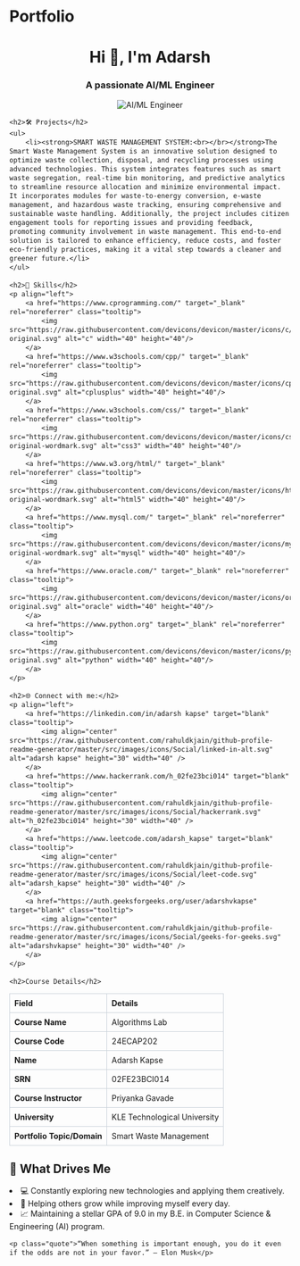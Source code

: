 # Portfolio

<!DOCTYPE html>
<html lang="en">
<head>
    <meta charset="UTF-8">
    <meta name="viewport" content="width=device-width, initial-scale=1.0">
    <title>Adarsh Kapse's Portfolio</title>
    <link rel="stylesheet" href="styles.css">
</head>
<body>
    <h1 align="center"> Hi 👋, I'm Adarsh </h1> 
    <h3 align="center">A passionate AI/ML Engineer</h3>
    <center class="gif">
        <img src="https://raw.githubusercontent.com/gist/Prince-Shivaram/106aa0f37f016eda7ec65de5acb90471/raw/760aff1fe331f8a445d4573aa88fd2ec16e72b83/My-work.gif" alt="AI/ML Engineer">
    </center>

    <h2>🛠️ Projects</h2>
    <ul>
        <li><strong>SMART WASTE MANAGEMENT SYSTEM:<br></br></strong>The Smart Waste Management System is an innovative solution designed to optimize waste collection, disposal, and recycling processes using advanced technologies. This system integrates features such as smart waste segregation, real-time bin monitoring, and predictive analytics to streamline resource allocation and minimize environmental impact. It incorporates modules for waste-to-energy conversion, e-waste management, and hazardous waste tracking, ensuring comprehensive and sustainable waste handling. Additionally, the project includes citizen engagement tools for reporting issues and providing feedback, promoting community involvement in waste management. This end-to-end solution is tailored to enhance efficiency, reduce costs, and foster eco-friendly practices, making it a vital step towards a cleaner and greener future.</li>
    </ul>

    <h2>🚀 Skills</h2>
    <p align="left">
        <a href="https://www.cprogramming.com/" target="_blank" rel="noreferrer" class="tooltip"> 
            <img src="https://raw.githubusercontent.com/devicons/devicon/master/icons/c/c-original.svg" alt="c" width="40" height="40"/> 
        </a> 
        <a href="https://www.w3schools.com/cpp/" target="_blank" rel="noreferrer" class="tooltip"> 
            <img src="https://raw.githubusercontent.com/devicons/devicon/master/icons/cplusplus/cplusplus-original.svg" alt="cplusplus" width="40" height="40"/>
        </a> 
        <a href="https://www.w3schools.com/css/" target="_blank" rel="noreferrer" class="tooltip"> 
            <img src="https://raw.githubusercontent.com/devicons/devicon/master/icons/css3/css3-original-wordmark.svg" alt="css3" width="40" height="40"/> 
        </a> 
        <a href="https://www.w3.org/html/" target="_blank" rel="noreferrer" class="tooltip"> 
            <img src="https://raw.githubusercontent.com/devicons/devicon/master/icons/html5/html5-original-wordmark.svg" alt="html5" width="40" height="40"/> 
        </a> 
        <a href="https://www.mysql.com/" target="_blank" rel="noreferrer" class="tooltip"> 
            <img src="https://raw.githubusercontent.com/devicons/devicon/master/icons/mysql/mysql-original-wordmark.svg" alt="mysql" width="40" height="40"/> 
        </a> 
        <a href="https://www.oracle.com/" target="_blank" rel="noreferrer" class="tooltip"> 
            <img src="https://raw.githubusercontent.com/devicons/devicon/master/icons/oracle/oracle-original.svg" alt="oracle" width="40" height="40"/> 
        </a>
        <a href="https://www.python.org" target="_blank" rel="noreferrer" class="tooltip"> 
            <img src="https://raw.githubusercontent.com/devicons/devicon/master/icons/python/python-original.svg" alt="python" width="40" height="40"/> 
        </a> 
    </p>

    <h2>🌐 Connect with me:</h2>
    <p align="left">
        <a href="https://linkedin.com/in/adarsh kapse" target="blank" class="tooltip">
            <img align="center" src="https://raw.githubusercontent.com/rahuldkjain/github-profile-readme-generator/master/src/images/icons/Social/linked-in-alt.svg" alt="adarsh kapse" height="30" width="40" />
        </a>
        <a href="https://www.hackerrank.com/h_02fe23bci014" target="blank" class="tooltip">
            <img align="center" src="https://raw.githubusercontent.com/rahuldkjain/github-profile-readme-generator/master/src/images/icons/Social/hackerrank.svg" alt="h_02fe23bci014" height="30" width="40" />
        </a>
        <a href="https://www.leetcode.com/adarsh_kapse" target="blank" class="tooltip">
            <img align="center" src="https://raw.githubusercontent.com/rahuldkjain/github-profile-readme-generator/master/src/images/icons/Social/leet-code.svg" alt="adarsh_kapse" height="30" width="40" />
        </a>
        <a href="https://auth.geeksforgeeks.org/user/adarshvkapse" target="blank" class="tooltip">
            <img align="center" src="https://raw.githubusercontent.com/rahuldkjain/github-profile-readme-generator/master/src/images/icons/Social/geeks-for-geeks.svg" alt="adarshvkapse" height="30" width="40" />
        </a>
    </p>

    <h2>Course Details</h2>
<table style="width: 100%; border-collapse: collapse; text-align: left;">
  <tr>
    <th style="border: 1px solid #c9d1d9; padding: 8px;">Field</th>
    <th style="border: 1px solid #c9d1d9; padding: 8px;">Details</th>
  </tr>
  <tr>
    <td style="border: 1px solid #c9d1d9; padding: 8px;"><strong>Course Name</strong></td>
    <td style="border: 1px solid #c9d1d9; padding: 8px;">Algorithms Lab</td>
  </tr>
  <tr>
    <td style="border: 1px solid #c9d1d9; padding: 8px;"><strong>Course Code</strong></td>
    <td style="border: 1px solid #c9d1d9; padding: 8px;">24ECAP202</td>
  </tr>
  <tr>
    <td style="border: 1px solid #c9d1d9; padding: 8px;"><strong>Name</strong></td>
    <td style="border: 1px solid #c9d1d9; padding: 8px;">Adarsh Kapse</td>
  </tr>
  <tr>
    <td style="border: 1px solid #c9d1d9; padding: 8px;"><strong>SRN</strong></td>
    <td style="border: 1px solid #c9d1d9; padding: 8px;">02FE23BCI014</td>
  </tr>
  <tr>
    <td style="border: 1px solid #c9d1d9; padding: 8px;"><strong>Course Instructor</strong></td>
    <td style="border: 1px solid #c9d1d9; padding: 8px;">Priyanka Gavade</td>
  </tr>
  <tr>
    <td style="border: 1px solid #c9d1d9; padding: 8px;"><strong>University</strong></td>
    <td style="border: 1px solid #c9d1d9; padding: 8px;">KLE Technological University</td>
  </tr>
  <tr>
    <td style="border: 1px solid #c9d1d9; padding: 8px;"><strong>Portfolio Topic/Domain</strong></td>
    <td style="border: 1px solid #c9d1d9; padding: 8px;">Smart Waste Management</td>
  </tr>
</table>

<h2> 🎨 What Drives Me</h2>
<li>💻 Constantly exploring new technologies and applying them creatively.</li>
<li>🤝 Helping others grow while improving myself every day.</li>
<li>📈 Maintaining a stellar GPA of 9.0 in my B.E. in Computer Science & Engineering (AI) program.</li>
    
    <p class="quote">“When something is important enough, you do it even if the odds are not in your favor.” – Elon Musk</p>
</body>
</html>
